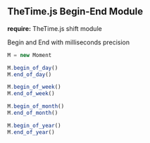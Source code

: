 ## TheTime.js Begin-End Module

**require:** TheTime.js shift module

Begin and End with milliseconds precision

```javascript
M = new Moment

M.begin_of_day()
M.end_of_day()

M.begin_of_week()
M.end_of_week()

M.begin_of_month()
M.end_of_month()

M.begin_of_year()
M.end_of_year()
```